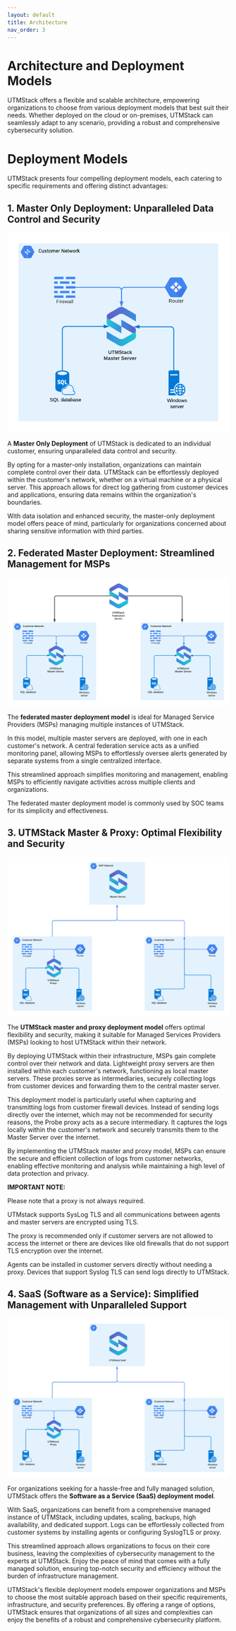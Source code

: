 ```yaml
---
layout: default
title: Architecture
nav_order: 3
---
```



# Architecture and Deployment Models

UTMStack offers a flexible and scalable architecture, empowering organizations to choose from various deployment models that best suit their needs. Whether deployed on the cloud or on-premises, UTMStack can seamlessly adapt to any scenario, providing a robust and comprehensive cybersecurity solution.

# Deployment Models
UTMStack presents four compelling deployment models, each catering to specific requirements and offering distinct advantages:

## 1. Master Only Deployment: Unparalleled Data Control and Security

<img title="Master Only Diagram" alt="Master Only Diagram" src="./Images/Architecture/Master%20Only/diagram.png">

A **Master Only Deployment** of UTMStack is dedicated to an individual customer, ensuring unparalleled data control and security.

By opting for a master-only installation, organizations can maintain complete control over their data. UTMStack can be effortlessly deployed within the customer's network, whether on a virtual machine or a physical server. This approach allows for direct log gathering from customer devices and applications, ensuring data remains within the organization's boundaries.

With data isolation and enhanced security, the master-only deployment model offers peace of mind, particularly for organizations concerned about sharing sensitive information with third parties.

## 2. Federated Master Deployment: Streamlined Management for MSPs

<img title="Master Only Diagram" alt="Master Only Diagram" src="./Images/Architecture/Federated/diagram.png">

The **federated master deployment model** is ideal for Managed Service Providers (MSPs) managing multiple instances of UTMStack.

In this model, multiple master servers are deployed, with one in each customer's network. A central federation service acts as a unified monitoring panel, allowing MSPs to effortlessly oversee alerts generated by separate systems from a single centralized interface.

This streamlined approach simplifies monitoring and management, enabling MSPs to efficiently navigate activities across multiple clients and organizations. 

The federated master deployment model is commonly used by SOC teams for its simplicity and effectiveness.


## 3. UTMStack Master & Proxy: Optimal Flexibility and Security

<img title="Master Only Diagram" alt="Master Only Diagram" src="./Images/Architecture/Master%20and%20Proxy/diagram.png">

The **UTMStack master and proxy deployment model** offers optimal flexibility and security, making it suitable for Managed Services Providers (MSPs) looking to host UTMStack within their network.

By deploying UTMStack within their infrastructure, MSPs gain complete control over their network and data. Lightweight proxy servers are then installed within each customer's network, functioning as local master servers. These proxies serve as intermediaries, securely collecting logs from customer devices and forwarding them to the central master server.

This deployment model is particularly useful when capturing and transmitting logs from customer firewall devices. Instead of sending logs directly over the internet, which may not be recommended for security reasons, the Probe proxy acts as a secure intermediary. It captures the logs locally within the customer's network and securely transmits them to the Master Server over the internet.


By implementing the UTMStack master and proxy model, MSPs can ensure the secure and efficient collection of logs from customer networks, enabling effective monitoring and analysis while maintaining a high level of data protection and privacy.

**IMPORTANT NOTE:**

Please note that a proxy is not always required.

UTMstack supports SysLog TLS and all communications between agents and master servers are encrypted using TLS.

The proxy is recommended only if customer servers are not allowed to access the internet or there are devices like old firewalls that do not support TLS encryption over the internet.

Agents can be installed in customer servers directly without needing a proxy.
Devices that support Syslog TLS can send logs directly to UTMStack.

## 4. SaaS (Software as a Service): Simplified Management with Unparalleled Support

<img title="Master Only Diagram" alt="Master Only Diagram" src="./Images/Architecture/SaaS/diagram.png">

For organizations seeking for a hassle-free and fully managed solution, UTMStack offers the **Software as a Service (SaaS) deployment model**.

With SaaS, organizations can benefit from a comprehensive managed instance of UTMStack, including updates, scaling, backups, high availability, and dedicated support. Logs can be effortlessly collected from customer systems by installing agents or configuring SyslogTLS or proxy.

This streamlined approach allows organizations to focus on their core business, leaving the complexities of cybersecurity management to the experts at UTMStack. Enjoy the peace of mind that comes with a fully managed solution, ensuring top-notch security and efficiency without the burden of infrastructure management.

UTMStack's flexible deployment models empower organizations and MSPs to choose the most suitable approach based on their specific requirements, infrastructure, and security preferences. By offering a range of options, UTMStack ensures that organizations of all sizes and complexities can enjoy the benefits of a robust and comprehensive cybersecurity platform.
